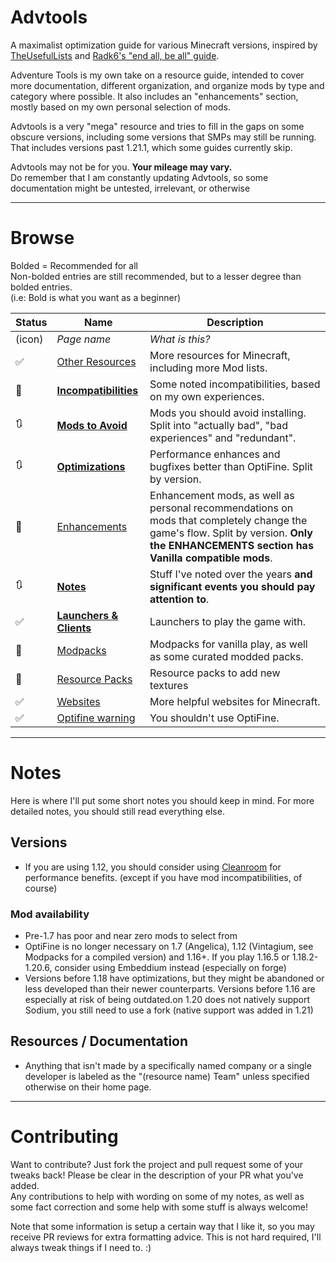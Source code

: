 # Advtools
A maximalist optimization guide for various Minecraft versions, inspired by [TheUsefulLists](https://github.com/TheUsefulLists/UsefulMods) and [Radk6's "end all, be all" guide](https://github.com/Radk6/MC-Optimization-Gu).

Adventure Tools is my own take on a resource guide, intended to cover more documentation, different organization, and organize mods by type and category where possible. It also includes an "enhancements" section, mostly based on my own personal selection of mods.  

Advtools is a very "mega" resource and tries to fill in the gaps on some obscure versions, including some versions that SMPs may still be running. That includes versions past 1.21.1, which some guides currently skip.

Advtools may not be for you. **Your mileage may vary.**  
Do remember that I am constantly updating Advtools, so some documentation might be untested, irrelevant, or otherwise

***

# Browse
Bolded = Recommended for all  
Non-bolded entries are still recommended, but to a lesser degree than bolded entries.  
(i.e: Bold is what you want as a beginner)

| Status | Name | Description |
| --- | --- | --- |
| (icon) | *Page name* | *What is this?* |
| ✅ | [Other Resources](nonspecific/lists.md) | More resources for Minecraft, including more Mod lists. |
| 🚧 | [**Incompatibilities**](documentation/incompatibilities.md) | Some noted incompatibilities, based on my own experiences. |
| 🔃 | [**Mods to Avoid**](documentation/avoid.md) | Mods you should avoid installing. Split into "actually bad", "bad experiences" and "redundant". |
| 🔃 | [**Optimizations**](optimization) | Performance enhances and bugfixes better than OptiFine. Split by version. |
| 🚧 | [Enhancements](recommendations) | Enhancement mods, as well as personal recommendations on mods that completely change the game's flow. Split by version. **Only the ENHANCEMENTS section has Vanilla compatible mods**. |
| 🔃 | [**Notes**](documentation/personal) | Stuff I've noted over the years **and significant events you should pay attention to**. |
| ✅ | [**Launchers & Clients**](nonspecific/launchers.md) | Launchers to play the game with. |
| 🚧 | [Modpacks](nonspecific/modpacks.md) | Modpacks for vanilla play, as well as some curated modded packs. |
| 🚧 | [Resource Packs](nonspecific/resources.md) | Resource packs to add new textures |
| ✅ | [Websites](nonspecific/sites.md) | More helpful websites for Minecraft. |
| ✅ | [Optifine warning](documentation/optifine.md) | You shouldn't use OptiFine. |

***

# Notes
Here is where I'll put some short notes you should keep in mind. For more detailed notes, you should still read everything else.

## Versions
- If you are using 1.12, you should consider using [Cleanroom](https://www.curseforge.com/minecraft/mc-mods/cleanroom-relauncher) for performance benefits. (except if you have mod incompatibilities, of course)


### Mod availability
- Pre-1.7 has poor and near zero mods to select from
- OptiFine is no longer necessary on 1.7 (Angelica), 1.12 (Vintagium, see Modpacks for a compiled version) and 1.16+. If you play 1.16.5 or 1.18.2-1.20.6, consider using Embeddium instead (especially on forge)
- Versions before 1.18 have optimizations, but they might be abandoned or less developed than their newer counterparts. Versions before 1.16 are especially at risk of being outdated.on 1.20 does not natively support Sodium, you still need to use a fork (native support was added in 1.21)

## Resources / Documentation
- Anything that isn't made by a specifically named company or a single developer is labeled as the "(resource name) Team" unless specified otherwise on their home page.

***

# Contributing
Want to contribute? Just fork the project and pull request some of your tweaks back! Please be clear in the description of your PR what you've added.  
Any contributions to help with wording on some of my notes, as well as some fact correction and some help with some stuff is always welcome!

Note that some information is setup a certain way that I like it, so you may receive PR reviews for extra formatting advice. This is not hard required, I'll always tweak things if I need to. :)